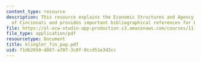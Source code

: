 ```yaml
---
content_type: resource
description: This resource explains the Economic Structures and Agency in the "Fall"
  of Cincinnati and provides important bibliographical references for better understanding.
file: https://ol-ocw-studio-app-production.s3.amazonaws.com/courses/11-489-the-growth-and-spatial-structure-of-cities-fall-2005/f1db2650d887a7073c0f0ccd51e3d2cc_klingler_fin_pap.pdf
file_type: application/pdf
resourcetype: Document
title: klingler_fin_pap.pdf
uid: f1db2650-d887-a707-3c0f-0ccd51e3d2cc
---
```

